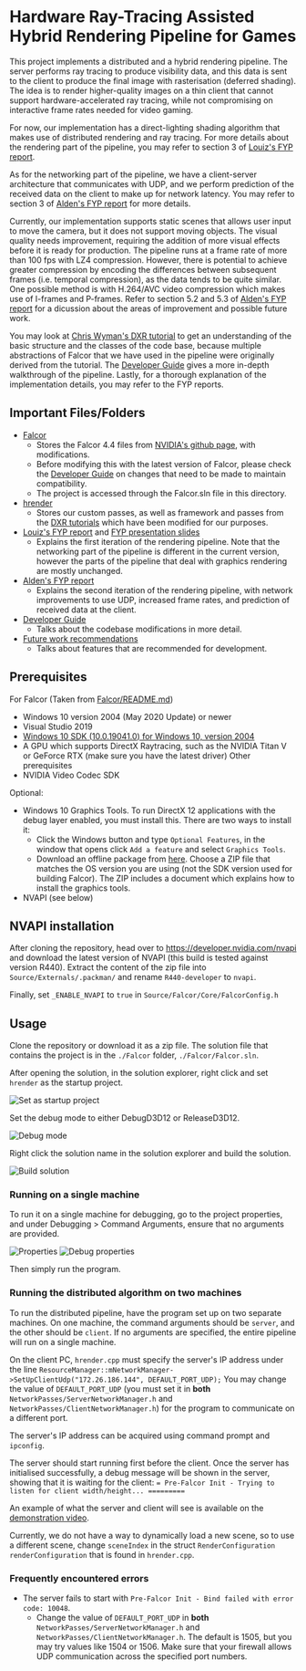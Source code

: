 # Hardware Ray-Tracing Assisted Hybrid Rendering Pipeline for Games
This project implements a distributed and a hybrid rendering pipeline. The server performs ray tracing to produce visibility data, and this data is sent to the client to produce the final image with rasterisation (deferred shading). The idea is to render higher-quality images on a thin client that cannot support hardware-accelerated ray tracing, while not compromising on interactive frame rates needed for video gaming.

For now, our implementation has a direct-lighting shading algorithm that makes use of distributed rendering and ray tracing. For more details about the rendering part of the pipeline, you may refer to section 3 of [Louiz's FYP report](Final_Report.pdf).

As for the networking part of the pipeline, we have a client-server architecture that communicates with UDP, and we perform prediction of the received data on the client to make up for network latency. You may refer to section 3 of [Alden's FYP report](FYP_Final_Report_Alden_v2.pdf) for more details.

Currently, our implementation supports static scenes that allows user input to move the camera, but it does not support moving objects. The visual quality needs improvement, requiring the addition of more visual effects before it is ready for production.  The pipeline runs at a frame rate of more than 100 fps with LZ4 compression. However, there is potential to achieve greater compression by encoding the differences between subsequent frames (i.e. temporal compression), as the data tends to be quite similar. One possible method is with H.264/AVC video compression which makes use of I-frames and P-frames. Refer to section 5.2 and 5.3 of [Alden's FYP report](FYP_Final_Report_Alden_v2.pdf) for a dicussion about the areas of improvement and possible future work.

You may look at [Chris Wyman's DXR tutorial](http://cwyman.org/code/dxrTutors/dxr_tutors.md.html) to get an understanding of the basic structure and the classes of the code base, because multiple abstractions of Falcor that we have used in the pipeline were originally derived from the tutorial. The [Developer Guide](docs/DeveloperGuide.md) gives a more in-depth walkthrough of the pipeline. Lastly, for a thorough explanation of the implementation details, you may refer to the FYP reports.

## Important Files/Folders
- [Falcor](Falcor) 
  - Stores the Falcor 4.4 files from [NVIDIA's github page](https://github.com/NVIDIAGameWorks/Falcor), with modifications. 
  - Before modifying this with the latest version of Falcor, please check the [Developer Guide](docs/DeveloperGuide.md) on changes that need to be made to maintain compatibility.
  - The project is accessed through the Falcor.sln file in this directory.
- [hrender](hrender)
  - Stores our custom passes, as well as framework and passes from the [DXR tutorials](http://cwyman.org/code/dxrTutors/dxr_tutors.md.html) which have been modified for our purposes.
- [Louiz's FYP report](Final_Report.pdf) and [FYP presentation slides](Final_Presentation_Slides_and_Script.pptx)
  - Explains the first iteration of the rendering pipeline. Note that the networking part of the pipeline is different in the current version, however the parts of the pipeline that deal with graphics rendering are mostly unchanged.
- [Alden's FYP report](FYP_Final_Report_Alden_v2.pdf)
  - Explains the second iteration of the rendering pipeline, with network improvements to use UDP, increased frame rates, and prediction of received data at the client.
- [Developer Guide](docs/DeveloperGuide.md)
  - Talks about the codebase modifications in more detail.
- [Future work recommendations](Future_Work_Recommendations.md)
  - Talks about features that are recommended for development.

## Prerequisites
For Falcor (Taken from [Falcor/README.md](Falcor/README.md))
- Windows 10 version 2004 (May 2020 Update) or newer
- Visual Studio 2019
- [Windows 10 SDK (10.0.19041.0) for Windows 10, version 2004](https://developer.microsoft.com/en-us/windows/downloads/windows-10-sdk/)
- A GPU which supports DirectX Raytracing, such as the NVIDIA Titan V or GeForce RTX (make sure you have the latest driver)
Other prerequisites
- NVIDIA Video Codec SDK

Optional:
- Windows 10 Graphics Tools. To run DirectX 12 applications with the debug layer enabled, you must install this. There are two ways to install it:
    - Click the Windows button and type `Optional Features`, in the window that opens click `Add a feature` and select `Graphics Tools`.
    - Download an offline package from [here](https://docs.microsoft.com/en-us/windows-hardware/test/hlk/windows-hardware-lab-kit#supplemental-content-for-graphics-media-and-mean-time-between-failures-mtbf-tests). Choose a ZIP file that matches the OS version you are using (not the SDK version used for building Falcor). The ZIP includes a document which explains how to install the graphics tools.
- NVAPI (see below)

## NVAPI installation
After cloning the repository, head over to https://developer.nvidia.com/nvapi and download the latest version of NVAPI (this build is tested against version R440).
Extract the content of the zip file into `Source/Externals/.packman/` and rename `R440-developer` to `nvapi`.

Finally, set `_ENABLE_NVAPI` to `true` in `Source/Falcor/Core/FalcorConfig.h`

## Usage
Clone the repository or download it as a zip file. The solution file that contains the project is in the `./Falcor` folder, `./Falcor/Falcor.sln`. 

After opening the solution, in the solution explorer, right click and set `hrender` as the startup project.

![Set as startup project](docs/images/set_as_startup.png)

Set the debug mode to either DebugD3D12 or ReleaseD3D12.

![Debug mode](docs/images/d3d12_mode.png)

Right click the solution name in the solution explorer and build the solution.

![Build solution](docs/images/build_solution.png)

### Running on a single machine
To run it on a single machine for debugging, go to the project properties, and under Debugging > Command Arguments, ensure that no arguments are provided.

![Properties](docs/images/properties.png)
![Debug properties](docs/images/no-compression_debug.png)

Then simply run the program.

### Running the distributed algorithm on two machines
To run the distributed pipeline, have the program set up on two separate machines. On one machine, the command arguments should be `server`, and the other should be `client`. If no arguments are specified, the entire pipeline will run on a single machine.

On the client PC, `hrender.cpp` must specify the server's IP address under the line
`ResourceManager::mNetworkManager->SetUpClientUdp("172.26.186.144", DEFAULT_PORT_UDP);`
You may change the value of `DEFAULT_PORT_UDP` (you must set it in **both** `NetworkPasses/ServerNetworkManager.h` and `NetworkPasses/ClientNetworkManager.h`) for the program to communicate on a different port. 

The server's IP address can be acquired using command prompt and `ipconfig`.

The server should start running first before the client. Once the server has
initialised successfully, a debug message will be shown in the server, showing
that it is waiting for the client:
`= Pre-Falcor Init - Trying to listen for client width/height... =========`

An example of what the server and client will see is available on the [demonstration video](Demonstration_Video.mkv).

Currently, we do not have a way to dynamically load a new scene, so to use a different scene, change `sceneIndex` in the struct `RenderConfiguration renderConfiguration` that is found in `hrender.cpp`.

### Frequently encountered errors
- The server fails to start with `Pre-Falcor Init - Bind failed with error code: 10048`.
  - Change the value of `DEFAULT_PORT_UDP` in **both** `NetworkPasses/ServerNetworkManager.h` and `NetworkPasses/ClientNetworkManager.h`. The default is 1505, but you may try values like 1504 or 1506. Make sure that your firewall allows UDP communication across the specified port numbers. 

